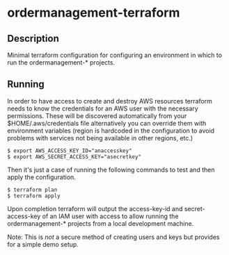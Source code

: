 # ordermanagement-terraform

## Description

Minimal terraform configuration for configuring an environment in which to run
the ordermanagement-* projects.

## Running

In order to have access to create and destroy AWS resources terraform needs to
know the credentials for an AWS user with the necessary permissions. These will
be discovered automatically from your $HOME/.aws/credentials file alternatively
you can override them with environment variables (region is hardcoded in the
configuration to avoid problems with services not being available in other
regions, etc.)

```
$ export AWS_ACCESS_KEY_ID="anaccesskey"
$ export AWS_SECRET_ACCESS_KEY="asecretkey"
```

Then it's just a case of running the following commands to test and then apply
the configuration.

```
$ terraform plan
$ terraform apply
```

Upon completion terraform will output the access-key-id and secret-access-key of
an IAM user with access to allow running the ordermanagement-* projects from a
local development machine.

Note: This is _not_ a secure method of creating users and keys but provides for
a simple demo setup.
